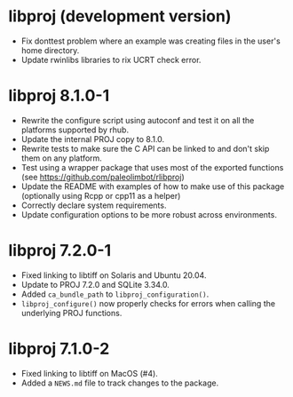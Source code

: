 # libproj (development version)

* Fix donttest problem where an example was creating files
  in the user's home directory.
* Update rwinlibs libraries to rix UCRT check error.

# libproj 8.1.0-1

* Rewrite the configure script using autoconf and test it on
  all the platforms supported by rhub.
* Update the internal PROJ copy to 8.1.0.
* Rewrite tests to make sure the C API can be linked to
  and don't skip them on any platform.
* Test using a wrapper package that uses most of the
  exported functions
  (see <https://github.com/paleolimbot/rlibproj>)
* Update the README with examples of how to make use of this
  package (optionally using Rcpp or cpp11 as a helper)
* Correctly declare system requirements.
* Update configuration options to be more robust across
  environments.

# libproj 7.2.0-1

* Fixed linking to libtiff on Solaris and Ubuntu 20.04.
* Update to PROJ 7.2.0 and SQLite 3.34.0.
* Added `ca_bundle_path` to `libproj_configuration()`.
* `libproj_configure()` now properly checks for errors when
  calling the underlying PROJ functions.

# libproj 7.1.0-2

* Fixed linking to libtiff on MacOS (#4).
* Added a `NEWS.md` file to track changes to the package.
